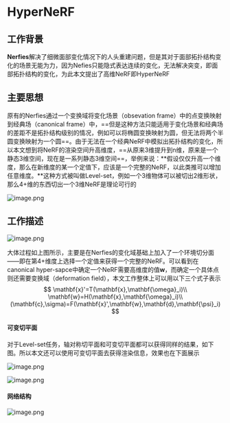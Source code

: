 # HyperNeRF

## 工作背景

**Nerfies**解决了细微面部变化情况下的人头重建问题，但是其对于面部拓扑结构变化的场景无能为力，因为Nefies只能隐式表达连续的变化，无法解决突变，即面部拓扑结构的变化，为此本文提出了高维NeRF即HyperNeRF

## 主要思想

原有的Nerfies通过一个变换域将变化场景（obsevation frame）中的点变换映射到经典场（canonical frame）中，==但是这种方法只能适用于变化场景和经典场的差距不是拓扑结构级别的情况，例如可以将椭圆变换映射为圆，但无法将两个半圆变换映射为一个圆==。由于无法在一个经典NeRF中模拟出拓扑结构的变化，所以本文想到将NeRF的渲染空间升高维度，==从原来3维提升到n维，原来是一个静态3维空间，现在是一系列静态3维空间==，举例来说：**假设仅仅升高一个维度，那么在新维度的某一个定值下，应该是一个完整的NeRF，以此类推可以增加任意维度。**这种方式被叫做Level-set，例如一个3维物体可以被切出2维形状，那么4+维的东西切出一个3维NeRF是理论可行的

![image.png](http://tva1.sinaimg.cn/large/70b5161bly1gxzoy6qk2cj21320lqtfa.jpg)

## 工作描述

![image.png](http://tva1.sinaimg.cn/large/70b5161bly1gxzp6r833sj21ve0owql5.jpg)

大体过程如上图所示，主要是在Nerfies的变化域基础上加入了一个环境切分面——即在第4+维度上选择一个定值来获得一个完整的NeRF。可以看到在canonical hyper-sapce中确定一个NeRF需要高维度的值**w**，而确定一个具体点则还需要变换域（deformation field），本文工作整体上可以用以下三个式子表示
$$
\mathbf{x}'=T(\mathbf{x},\mathbf{\omega}_i)\\
\mathbf{w}=H(\mathbf{x},\mathbf{\omega}_i)\\
(\mathbf{c},\sigma)=F(\mathbf{x}',\mathbf{w},\mathbf{d},\mathbf{\psi}_i)
$$

#### 可变切平面

对于Level-set任务，轴对称切平面和可变切平面都可以获得同样的结果，如下图。所以本文还可以使用可变切平面去获得渲染信息，效果也在下面展示

![image.png](http://tva1.sinaimg.cn/large/70b5161bly1gxzr4hj96ej20um0jctgr.jpg)

![image.png](http://tva1.sinaimg.cn/large/70b5161bly1gxzr6k79z4j21rq0ms7wh.jpg)

#### 网络结构

![image.png](http://tva1.sinaimg.cn/large/70b5161bly1gxzr7j86woj20q4146dnt.jpg)